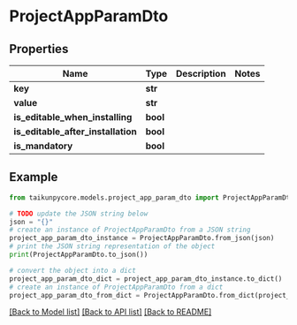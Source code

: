 # ProjectAppParamDto


## Properties

Name | Type | Description | Notes
------------ | ------------- | ------------- | -------------
**key** | **str** |  | 
**value** | **str** |  | 
**is_editable_when_installing** | **bool** |  | 
**is_editable_after_installation** | **bool** |  | 
**is_mandatory** | **bool** |  | 

## Example

```python
from taikunpycore.models.project_app_param_dto import ProjectAppParamDto

# TODO update the JSON string below
json = "{}"
# create an instance of ProjectAppParamDto from a JSON string
project_app_param_dto_instance = ProjectAppParamDto.from_json(json)
# print the JSON string representation of the object
print(ProjectAppParamDto.to_json())

# convert the object into a dict
project_app_param_dto_dict = project_app_param_dto_instance.to_dict()
# create an instance of ProjectAppParamDto from a dict
project_app_param_dto_from_dict = ProjectAppParamDto.from_dict(project_app_param_dto_dict)
```
[[Back to Model list]](../README.md#documentation-for-models) [[Back to API list]](../README.md#documentation-for-api-endpoints) [[Back to README]](../README.md)


